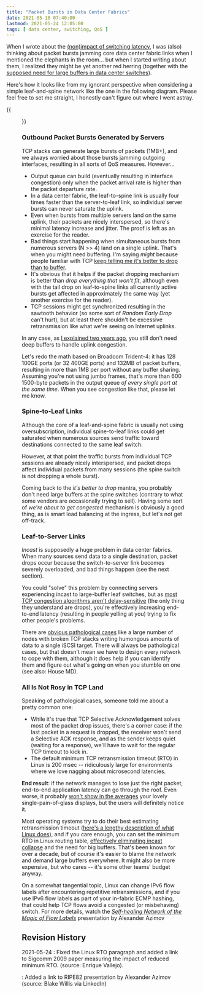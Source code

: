 ```yaml
---
title: "Packet Bursts in Data Center Fabrics"
date: 2021-05-18 07:40:00
lastmod: 2021-05-24 12:05:00
tags: [ data center, switching, QoS ]
---
```

When I wrote about the [(non)impact of switching latency](/2021/04/switching-latency-relevant.html), I was (also) thinking about packet bursts jamming core data center fabric links when I mentioned the elephants in the room... but when I started writing about them, I realized they might be yet another red herring (together with the [supposed need for large buffers in data center switches](/2019/06/switch-buffer-sizes-and-fermi-estimates.html)).

Here's how it looks like from my ignorant perspective when considering a simple leaf-and-spine network like the one in the following diagram. Please feel free to set me straight, I honestly can't figure out where I went astray.
<!--more-->
{{<figure src="/2021/05/packet-bursts.png" caption="Simple leaf-and-spine network">}}

### Outbound Packet Bursts Generated by Servers

TCP stacks can generate large bursts of packets (1MB+), and we always worried about those bursts jamming outgoing interfaces, resulting in all sorts of QoS measures. However...

* Output queue can build (eventually resulting in interface congestion) only when the packet arrival rate is higher than the packet departure rate.
* In a data center fabric, the leaf-to-spine link is usually four times faster than the server-to-leaf link, so individual server bursts can never saturate the uplink.
* Even when bursts from multiple servers land on the same uplink, their packets are nicely interspersed, so there's minimal latency increase and jitter. The proof is left as an exercise for the reader.
* Bad things start happening when simultaneous bursts from numerous servers (N >> 4) land on a single uplink. That's when you might need buffering. I'm saying *might* because people familiar with TCP [keep telling me it's better to drop than to buffer](/2019/06/do-packet-drops-matter-for-tcp.html).
* It's obvious that it helps if the packet dropping mechanism is better than *drop everything that won't fit*, although even with the tail drop on leaf-to-spine links all currently active bursts get affected in approximately the same way (yet another exercise for the reader).
* TCP sessions might get synchronized resulting in the sawtooth behavior (so some sort of *Random Early Drop* can't hurt), but at least there shouldn't be excessive retransmission like what we're seeing on Internet uplinks.

In any case, as [I explained two years ago](/2019/06/switch-buffer-sizes-and-fermi-estimates.html), you still don't need deep buffers to handle uplink congestion. 

Let's redo the math based on Broadcom Trident-4: it has 128 100GE ports (or 32 400GE ports) and 132MB of packet buffers, resulting in more than 1MB per port without any buffer sharing. Assuming you're not using jumbo frames, that's more than 600 1500-byte packets in the output queue *of every single port at the same time*. When you see congestion like that, please let me know.

### Spine-to-Leaf Links

Although the core of a leaf-and-spine fabric is usually not using oversubscription, individual spine-to-leaf links could get saturated when numerous sources send traffic toward destinations connected to the same leaf switch.

However, at that point the traffic bursts from individual TCP sessions are already nicely interspersed, and packet drops affect individual packets from many sessions (the spine switch is not dropping a whole burst).

Coming back to the *it's better to drop* mantra, you probably don't need large buffers at the spine switches (contrary to what some vendors are occasionally trying to sell). Having some sort of *we're about to get congested* mechanism is obviously a good thing, as is smart load balancing at the ingress, but let's not get off-track.

### Leaf-to-Server Links

*Incast* is supposedly a huge problem in data center fabrics. When many sources send data to a single destination, packet drops occur because the switch-to-server link becomes severely overloaded, and bad things happen (see the next section).

You could "solve" this problem by connecting servers experiencing incast to large-buffer leaf switches, but as [most TCP congestion algorithms aren't delay-sensitive](/2017/01/to-drop-or-to-delay-thats-question-on.html) (the only thing they understand are drops), you're effectively increasing end-to-end latency (resulting in people yelling at you) trying to fix other people's problems.

There are [obvious pathological cases](/2019/06/do-packet-drops-matter-for-tcp.html?showComment=1559741783128#c5449698275033265922) like a large number of nodes with broken TCP stacks writing humongous amounts of data to a single iSCSI target. There will always be pathological cases, but that doesn't mean we have to design every network to cope with them, although it does help if you can identify them and figure out what's going on when you stumble on one (see also: House MD).

### All Is Not Rosy in TCP Land

Speaking of pathological cases, someone told me about a pretty common one:

* While it's true that TCP Selective Acknowledgement solves most of the packet drop issues, there's a corner case: if the last packet in a request is dropped, the receiver won't send a Selective ACK response, and as the sender keeps quiet (waiting for a response), we'll have to wait for the regular TCP timeout to kick in.
* The default minimum TCP retransmission timeout (RTO) in Linux is 200 msec -- ridiculously large for environments where we love nagging about microsecond latencies. 

**End result**: if the network manages to lose just the right packet, end-to-end application latency can go through the roof. Even worse, it probably [won't show in the averages](/2020/08/measuring-latency.html) your lovely single-pain-of-glass displays, but the users will definitely notice it.

Most operating systems try to do their best estimating retransmission timeout ([here's a lengthy description of what Linux does](http://sgros.blogspot.com/2012/02/calculating-tcp-rto.html)), and if you care enough, you can set the minimum RTO in Linux routing table, [effectively eliminating incast collapse](https://www.cs.cmu.edu/~dga/papers/incast-sigcomm2009.pdf) and the need for big buffers. That's been known for over a decade, but of course it's easier to blame the network and demand large buffers everywhere. It might also be more expensive, but who cares -- it's some other teams' budget anyway.

On a somewhat tangential topic, Linux can change IPv6 flow labels after encountering repetitive retransmissions, and if you use IPv6 flow labels as part of your in-fabric ECMP hashing, that could help TCP flows avoid a congested (or misbehaving) switch. For more details, watch the *[Self-healing Network of the Magic of Flow Labels](https://ripe82.ripe.net/archives/video/527)* presentation by Alexander Azimov

## Revision History

2021-05-24
: Fixed the Linux RTO paragraph and added a link to Sigcomm 2009 paper measuring the impact of reduced minimum RTO. (source: Enrique Vallejo).

: Added a link to RIPE82 presentation by Alexander Azimov (source: Blake Willis via LinkedIn)
